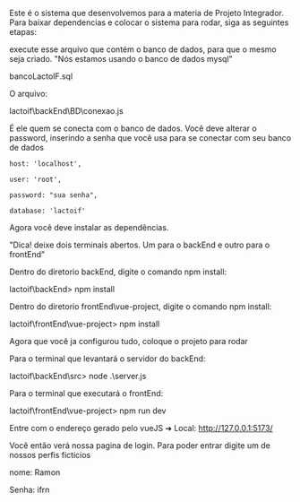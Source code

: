 Este é o sistema que desenvolvemos para a materia de Projeto Integrador.
Para baixar dependencias e colocar o sistema para rodar, siga as seguintes etapas:

execute esse arquivo que contém o banco de dados, para que o mesmo seja criado.
    "Nós estamos usando o banco de dados mysql"

bancoLactoIF.sql



O arquivo:

lactoif\backEnd\BD\conexao.js

É ele quem se conecta com o banco de dados. Você deve alterar o password, inserindo a senha que você usa para se conectar com seu banco de dados

    host: 'localhost',
    
    user: 'root',
    
    password: "sua senha",
    
    database: 'lactoif'
    
 
Agora você deve instalar as dependências.

"Dica! deixe dois terminais abertos. Um para o backEnd e outro para o frontEnd"

Dentro do diretorio backEnd, digite o comando npm install:

lactoif\backEnd> npm install

Dentro do diretorio frontEnd\vue-project, digite o comando npm install:

lactoif\frontEnd\vue-project> npm install


Agora que você ja configurou tudo, coloque o projeto para rodar


Para o terminal que levantará o servidor do backEnd:

lactoif\backEnd\src> node .\server.js

Para o terminal que executará o frontEnd:

lactoif\frontEnd\vue-project> npm run dev



Entre com o endereço gerado pelo vueJS
  ➜  Local:   http://127.0.0.1:5173/
  
  
  
Você então verá nossa pagina de login. Para poder entrar digite um de nossos perfis ficticios

nome: Ramon 

Senha: ifrn
